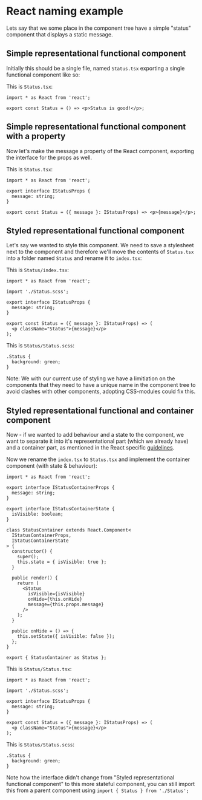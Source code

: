 # React naming example

Lets say that we some place in the component tree have a simple "status" component that displays a static message.

## Simple representational functional component

Initially this should be a single file, named `Status.tsx` exporting a single functional component like so:

This is `Status.tsx`:
```
import * as React from 'react';

export const Status = () => <p>Status is good!</p>;
```

## Simple representational functional component with a property

Now let's make the message a property of the React component, exporting the interface for the props as well.

This is `Status.tsx`:
```
import * as React from 'react';

export interface IStatusProps {
  message: string;
}

export const Status = ({ message }: IStatusProps) => <p>{message}</p>;
```

## Styled representational functional component

Let's say we wanted to style this component. We need to save a stylesheet next to the component and therefore we'll move the contents of `Status.tsx` into a folder named `Status` and rename it to `index.tsx`:

This is `Status/index.tsx`:
```
import * as React from 'react';

import './Status.scss';

export interface IStatusProps {
  message: string;
}

export const Status = ({ message }: IStatusProps) => (
  <p className="Status">{message}</p>
);
```

This is `Status/Status.scss`:
```
.Status {
  background: green;
}
```

Note: We with our current use of styling we have a limitiation on the components that they need to have a unique name in the component tree to avoid clashes with other components, adopting CSS-modules could fix this.

## Styled representational functional and container component

Now - if we wanted to add behaviour and a state to the component, we want to separate it into it's representational part (which we already have) and a container part, as mentioned in the React specific [guidelines](GUIDELINES.md).

Now we rename the `index.tsx` to `Status.tsx` and implement the container component (with state & behaviour):

```
import * as React from 'react';

export interface IStatusContainerProps {
  message: string;
}

export interface IStatusContainerState {
  isVisible: boolean;
}

class StatusContainer extends React.Component<
  IStatusContainerProps,
  IStatusContainerState
> {
  constructor() {
    super();
    this.state = { isVisible: true };
  }

  public render() {
    return (
      <Status
        isVisible={isVisible}
        onHide={this.onHide}
        message={this.props.message}
      />
    );
  }

  public onHide = () => {
    this.setState({ isVisible: false });
  };
}

export { StatusContainer as Status };
```

This is `Status/Status.tsx`:
```
import * as React from 'react';

import './Status.scss';

export interface IStatusProps {
  message: string;
}

export const Status = ({ message }: IStatusProps) => (
  <p className="Status">{message}</p>
);
```

This is `Status/Status.scss`:
```
.Status {
  background: green;
}
```

Note how the interface didn't change from "Styled representational functional component" to this more stateful component, you can still import this from a parent component using `import { Status } from './Status';`
